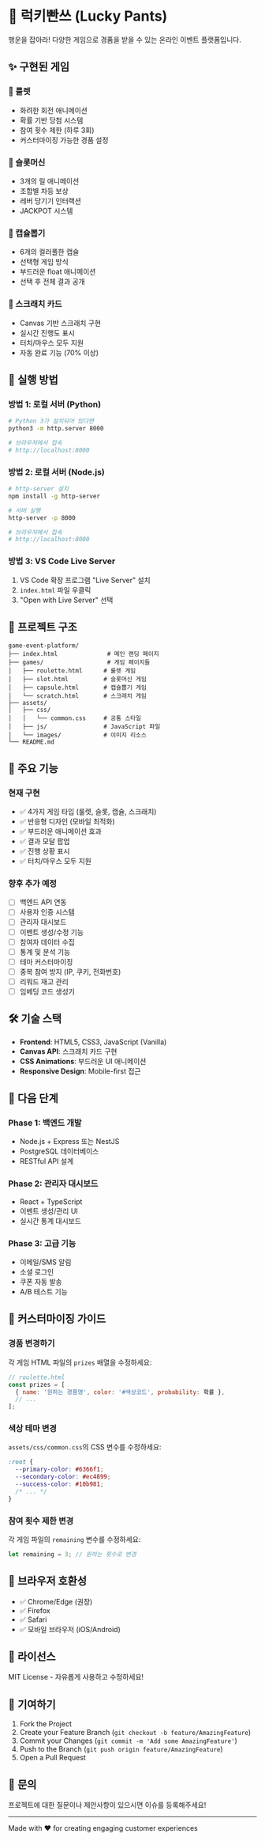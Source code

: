 # 🎰 럭키빤쓰 (Lucky Pants)

행운을 잡아라! 다양한 게임으로 경품을 받을 수 있는 온라인 이벤트 플랫폼입니다.

## ✨ 구현된 게임

### 🎡 룰렛
- 화려한 회전 애니메이션
- 확률 기반 당첨 시스템
- 참여 횟수 제한 (하루 3회)
- 커스터마이징 가능한 경품 설정

### 🎰 슬롯머신
- 3개의 릴 애니메이션
- 조합별 차등 보상
- 레버 당기기 인터랙션
- JACKPOT 시스템

### 🔮 캡슐뽑기
- 6개의 컬러풀한 캡슐
- 선택형 게임 방식
- 부드러운 float 애니메이션
- 선택 후 전체 결과 공개

### 🎫 스크래치 카드
- Canvas 기반 스크래치 구현
- 실시간 진행도 표시
- 터치/마우스 모두 지원
- 자동 완료 기능 (70% 이상)

## 🚀 실행 방법

### 방법 1: 로컬 서버 (Python)
```bash
# Python 3가 설치되어 있다면
python3 -m http.server 8000

# 브라우저에서 접속
# http://localhost:8000
```

### 방법 2: 로컬 서버 (Node.js)
```bash
# http-server 설치
npm install -g http-server

# 서버 실행
http-server -p 8000

# 브라우저에서 접속
# http://localhost:8000
```

### 방법 3: VS Code Live Server
1. VS Code 확장 프로그램 "Live Server" 설치
2. `index.html` 파일 우클릭
3. "Open with Live Server" 선택

## 📁 프로젝트 구조

```
game-event-platform/
├── index.html              # 메인 랜딩 페이지
├── games/                  # 게임 페이지들
│   ├── roulette.html      # 룰렛 게임
│   ├── slot.html          # 슬롯머신 게임
│   ├── capsule.html       # 캡슐뽑기 게임
│   └── scratch.html       # 스크래치 게임
├── assets/
│   ├── css/
│   │   └── common.css     # 공통 스타일
│   ├── js/                # JavaScript 파일
│   └── images/            # 이미지 리소스
└── README.md
```

## 🎨 주요 기능

### 현재 구현
- ✅ 4가지 게임 타입 (룰렛, 슬롯, 캡슐, 스크래치)
- ✅ 반응형 디자인 (모바일 최적화)
- ✅ 부드러운 애니메이션 효과
- ✅ 결과 모달 팝업
- ✅ 진행 상황 표시
- ✅ 터치/마우스 모두 지원

### 향후 추가 예정
- [ ] 백엔드 API 연동
- [ ] 사용자 인증 시스템
- [ ] 관리자 대시보드
- [ ] 이벤트 생성/수정 기능
- [ ] 참여자 데이터 수집
- [ ] 통계 및 분석 기능
- [ ] 테마 커스터마이징
- [ ] 중복 참여 방지 (IP, 쿠키, 전화번호)
- [ ] 리워드 재고 관리
- [ ] 임베딩 코드 생성기

## 🛠 기술 스택

- **Frontend**: HTML5, CSS3, JavaScript (Vanilla)
- **Canvas API**: 스크래치 카드 구현
- **CSS Animations**: 부드러운 UI 애니메이션
- **Responsive Design**: Mobile-first 접근

## 🎯 다음 단계

### Phase 1: 백엔드 개발
- Node.js + Express 또는 NestJS
- PostgreSQL 데이터베이스
- RESTful API 설계

### Phase 2: 관리자 대시보드
- React + TypeScript
- 이벤트 생성/관리 UI
- 실시간 통계 대시보드

### Phase 3: 고급 기능
- 이메일/SMS 알림
- 소셜 로그인
- 쿠폰 자동 발송
- A/B 테스트 기능

## 📝 커스터마이징 가이드

### 경품 변경하기
각 게임 HTML 파일의 `prizes` 배열을 수정하세요:

```javascript
// roulette.html
const prizes = [
  { name: '원하는 경품명', color: '#색상코드', probability: 확률 },
  // ...
];
```

### 색상 테마 변경
`assets/css/common.css`의 CSS 변수를 수정하세요:

```css
:root {
  --primary-color: #6366f1;
  --secondary-color: #ec4899;
  --success-color: #10b981;
  /* ... */
}
```

### 참여 횟수 제한 변경
각 게임 파일의 `remaining` 변수를 수정하세요:

```javascript
let remaining = 3; // 원하는 횟수로 변경
```

## 📱 브라우저 호환성

- ✅ Chrome/Edge (권장)
- ✅ Firefox
- ✅ Safari
- ✅ 모바일 브라우저 (iOS/Android)

## 📄 라이선스

MIT License - 자유롭게 사용하고 수정하세요!

## 🤝 기여하기

1. Fork the Project
2. Create your Feature Branch (`git checkout -b feature/AmazingFeature`)
3. Commit your Changes (`git commit -m 'Add some AmazingFeature'`)
4. Push to the Branch (`git push origin feature/AmazingFeature`)
5. Open a Pull Request

## 📧 문의

프로젝트에 대한 질문이나 제안사항이 있으시면 이슈를 등록해주세요!

---

Made with ❤️ for creating engaging customer experiences

